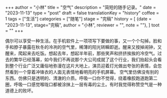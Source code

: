 +++
author = "小林"
title = "空气"
description = "简短的随手记录。"
date = "2023-11-13"
type = "post"
draft = false
translationKey = "history"
coffee = 1
tags = ["生活"]
categories = ["随笔"]
stage = "完稿"
history = [
  {date = "2023-11-13", stage="完稿", author = "小林", reviewer = "", note = ""},
]
toot = ""
+++

偶尔可以享受一种生活。在手机软件上一项项写下要做的事，又一个个勾掉。脸和手和脖子暴露在秋冬的冷冽的空气里，稀薄的阳光转瞬即逝。醒来又按掉闹钟，又醒来，爬起来去吃饭。想起去年，想起半年前，那些笑声和挤挤挨挨的冷空气。过去的繁华已经落幕，如今我们不再说那个大公司成就了这个行业，我们抬起头会看到整个行业广泛又庸俗地弥漫在这片大地上，演员迎着灯光做出夸张的表情，会忽然看到一个穿着冲锋衣的人面无表情地看明亮的手机屏幕。
空气里仿佛没有别的东西。仿佛只是透明的、清澈的介质。呼吸一口你不觉得，绕着橡胶跑道跑第二圈，呼吸一口感觉喉咙口都被涂抹上一层有毒的尘土。有时我觉得称赞空气是一种道德上的败坏。

